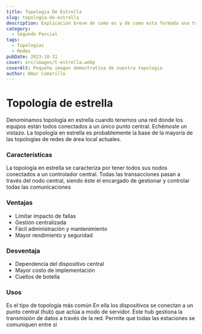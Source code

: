 ```yaml
---
title: Topologia De Estrella
slug: topologia-de-estrella
description: Explicacion breve de como es y de como esta formada una topologia estrella de red
category:
  - Segundo Parcial
tags:
  - Topologias 
  - Redes
pubDate: 2023-10-31
cover: src/images/t-estrella.webp
coverAlt: Pequeña imagen demostrativa de nuestra topologia
author: Omar Camarillo
---
```

# Topología de estrella
Denominamos topología en estrella cuando tenemos una red donde los equipos están todos
conectados a un único punto central. Echémosle un vistazo. La topología en estrella es
probablemente la base de la mayoría de las topologías de redes de área local actuales.

### Características
La topología en estrella se caracteriza por tener todos sus nodos conectados a un
controlador central. Todas las transacciones pasan a través del nodo central, siendo éste el
encargado de gestionar y controlar todas las comunicaciones

### Ventajas
- Limitar impacto de fallas
- Gestión centralizada
- Fácil administración y mantenimiento
- Mayor rendimiento y seguridad

### Desventaja

- Dependencia del dispositivo central
- Mayor costo de implementación
- Cuellos de botella

### Usos
Es el tipo de topología más común En ella los dispositivos se conectan a un punto central
(hub) que actúa a modo de servidor. Este hub gestiona la transmisión de datos a través de
la red. Permite que todas las estaciones se comuniquen entre sí